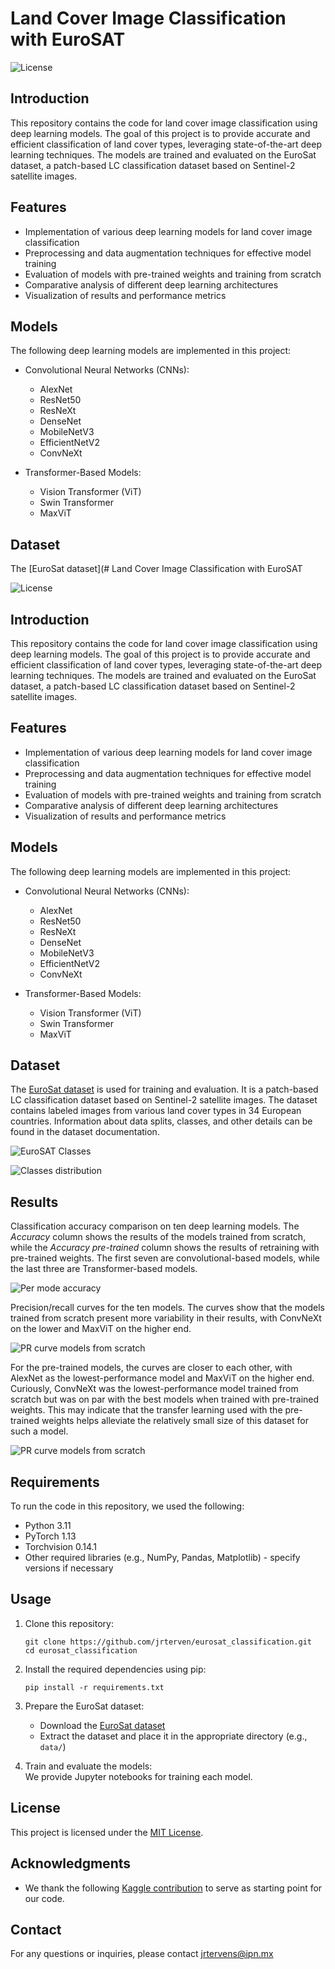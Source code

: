 # Land Cover Image Classification with EuroSAT

![License](https://img.shields.io/badge/license-MIT-blue.svg)

## Introduction

This repository contains the code for land cover image classification using deep learning models. The goal of this project is to provide accurate and efficient classification of land cover types, leveraging state-of-the-art deep learning techniques. The models are trained and evaluated on the EuroSat dataset, a patch-based LC classification dataset based on Sentinel-2 satellite images.

## Features

- Implementation of various deep learning models for land cover image classification
- Preprocessing and data augmentation techniques for effective model training
- Evaluation of models with pre-trained weights and training from scratch
- Comparative analysis of different deep learning architectures
- Visualization of results and performance metrics

## Models

The following deep learning models are implemented in this project:

- Convolutional Neural Networks (CNNs):
  - AlexNet
  - ResNet50
  - ResNeXt
  - DenseNet
  - MobileNetV3
  - EfficientNetV2
  - ConvNeXt
  
- Transformer-Based Models:
  - Vision Transformer (ViT)
  - Swin Transformer
  - MaxViT

## Dataset

The [EuroSat dataset](# Land Cover Image Classification with EuroSAT

![License](https://img.shields.io/badge/license-MIT-blue.svg)

## Introduction

This repository contains the code for land cover image classification using deep learning models. The goal of this project is to provide accurate and efficient classification of land cover types, leveraging state-of-the-art deep learning techniques. The models are trained and evaluated on the EuroSat dataset, a patch-based LC classification dataset based on Sentinel-2 satellite images.

## Features

- Implementation of various deep learning models for land cover image classification
- Preprocessing and data augmentation techniques for effective model training
- Evaluation of models with pre-trained weights and training from scratch
- Comparative analysis of different deep learning architectures
- Visualization of results and performance metrics

## Models

The following deep learning models are implemented in this project:

- Convolutional Neural Networks (CNNs):
  - AlexNet
  - ResNet50
  - ResNeXt
  - DenseNet
  - MobileNetV3
  - EfficientNetV2
  - ConvNeXt
  
- Transformer-Based Models:
  - Vision Transformer (ViT)
  - Swin Transformer
  - MaxViT

## Dataset

The [EuroSat dataset](https://github.com/phelber/EuroSAT) is used for training and evaluation. It is a patch-based LC classification dataset based on Sentinel-2 satellite images. The dataset contains labeled images from various land cover types in 34 European countries. Information about data splits, classes, and other details can be found in the dataset documentation.

![EuroSAT Classes](figures/EuroSat_classes.png)

![Classes distribution](figures/classes_distribution.png)

## Results

Classification accuracy comparison on ten deep learning models. The *Accuracy* column shows the results of the models trained from scratch, while the *Accuracy pre-trained* column shows the results of retraining with pre-trained weights. The first seven are convolutional-based models, while the last three are Transformer-based models.

![Per mode accuracy](figures/accuracies.png)

Precision/recall curves for the ten models. The curves show that the models trained from scratch present more variability in their results, with ConvNeXt on the lower and MaxViT on the higher end. 

![PR curve models from scratch](figures/precision_recall_all_models.png)

For the pre-trained models, the curves are closer to each other, with AlexNet as the lowest-performance model and MaxViT on the higher end. Curiously, ConvNeXt was the lowest-performance model trained from scratch but was on par with the best models when trained with pre-trained weights. This may indicate that the transfer learning used with the pre-trained weights helps alleviate the relatively small size of this dataset for such a model.

![PR curve models from scratch](figures/precision_recall_all_models_pretrained.png)


## Requirements

To run the code in this repository, we used the following:

- Python 3.11
- PyTorch 1.13
- Torchvision 0.14.1
- Other required libraries (e.g., NumPy, Pandas, Matplotlib) - specify versions if necessary

## Usage

1. Clone this repository:

   ```shell
   git clone https://github.com/jrterven/eurosat_classification.git
   cd eurosat_classification
   ```

2. Install the required dependencies using pip: 

   ```shell
   pip install -r requirements.txt
   ```

3. Prepare the EuroSat dataset:

   - Download the [EuroSat dataset](https://github.com/phelber/EuroSAT)
   - Extract the dataset and place it in the appropriate directory (e.g., `data/`) 

4. Train and evaluate the models:  
We provide Jupyter notebooks for training each model.


## License

This project is licensed under the [MIT License](LICENSE).

## Acknowledgments

- We thank the following [Kaggle contribution](https://www.kaggle.com/code/raufie/eurosat-classification) to serve as starting point for our code.

## Contact

For any questions or inquiries, please contact jrtervens@ipn.mx
